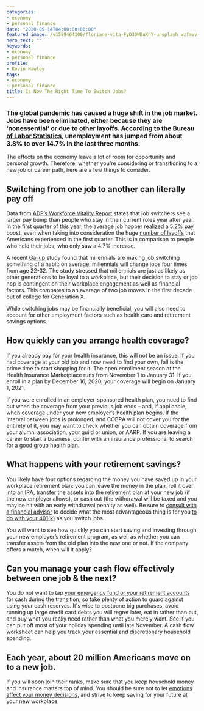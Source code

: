 ```yaml
---
categories:
- economy
- personal finance
date: "2020-05-14T04:00:00+00:00"
featured_image: /v1589464100/floriane-vita-FyD3OWBuXnY-unsplash_wzfmvv.jpg
hero_text: ""
keywords:
- economy
- personal finance
profile:
- Kevin Hawley
tags:
- economy
- personal finance
title: Is Now The Right Time To Switch Jobs?
---
```

### The global pandemic has caused a huge shift in the job market. Jobs have been eliminated, either because they are ‘nonessential’ or due to other layoffs. [According to the Bureau of Labor Statistics](https://www.bls.gov/news.release/pdf/empsit.pdf), unemployment has jumped from about 3.8% to over 14.7% in the last three months.

The effects on the economy leave a lot of room for opportunity and personal growth. Therefore, whether you're considering or transitioning to a new job or career path, here are a few things to consider.

## Switching from one job to another can literally pay off

Data from [ADP’s Workforce Vitality Report](https://workforcereport.adp.com/) states that job switchers see a larger pay bump than people who stay in their current roles year after year. In the first quarter of this year, the average job hopper realized a 5.2% pay boost, even when taking into consideration the huge [number of layoffs](https://navalign.com/updates/video-will-covid-19-lead-us-into-a-recession-or-depression/) that Americans experienced in the first quarter. This is in comparison to people who held their jobs, who only saw a 4.7% increase.

A recent [Gallup ](https://www.gallup.com/workplace/267743/why-millennials-job-hopping.aspx)study found that millennials are making job switching something of a habit: on average, millennials will change jobs four times from age 22-32. The study stressed that millennials are just as likely as other generations to be loyal to a workplace, but their decision to stay or job hop is contingent on their workplace engagement as well as financial factors. This compares to an average of two job moves in the first decade out of college for Generation X.

While switching jobs may be financially beneficial, you will also need to account for other employment factors such as health care and retirement savings options.

## How quickly can you arrange health coverage?

If you already pay for your health insurance, this will not be an issue. If you had coverage at your old job and now need to find your own, fall is the prime time to start shopping for it. The open enrollment season at the Health Insurance Marketplace runs from November 1 to January 31. If you enroll in a plan by December 16, 2020, your coverage will begin on January 1, 2021.

If you were enrolled in an employer-sponsored health plan, you need to find out when the coverage from your previous job ends – and, if applicable, when coverage under your new employer’s health plan begins. If the interval between jobs is prolonged, and COBRA will not cover you for the entirety of it, you may want to check whether you can obtain coverage from your alumni association, your guild or union, or AARP. If you are leaving a career to start a business, confer with an insurance professional to search for a good group health plan.

## What happens with your retirement savings?

You likely have four options regarding the money you have saved up in your workplace retirement plan: you can leave the money in the plan, roll it over into an IRA, transfer the assets into the retirement plan at your new job (if the new employer allows), or cash out (the withdrawal will be taxed and you may be hit with an early withdrawal penalty as well). Be sure to [consult with a financial advisor](https://navalign.com/who-we-are/) to decide what the most advantageous thing is for you [to do with your 401(k)](https://navalign.com/updates/what-to-do-with-your-401-k-if-you-change-jobs/) as you switch jobs.

You will want to see how quickly you can start saving and investing through your new employer’s retirement program, as well as whether you can transfer assets from the old plan into the new one or not. If the company offers a match, when will it apply?

## Can you manage your cash flow effectively between one job & the next?

You do not want to tap [your emergency fund or your retirement accounts](https://navalign.com/updates/4-financial-priorities-young-families-should-address/) for cash during the transition, so take plenty of action to guard against using your cash reserves. It's wise to postpone big purchases, avoid running up large credit card debts you will regret later, eat in rather than out, and buy what you really need rather than what you merely want. See if you can put off most of your holiday spending until late November. A cash flow worksheet can help you track your essential and discretionary household spending.

## Each year, about 20 million Americans move on to a new job.

If you will soon join their ranks, make sure that you keep household money and insurance matters top of mind. You should be sure not to let [emotions affect your money decisions](https://navalign.com/updates/beware-of-emotions-affecting-your-money-decisions/), and strive to keep saving for your future at your new workplace.